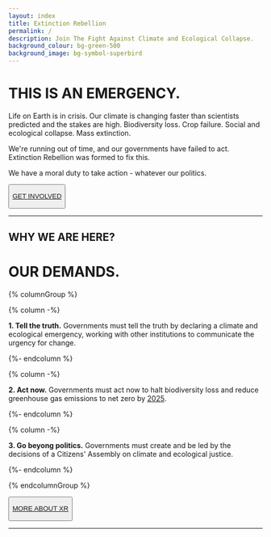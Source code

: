 ```yaml
---
layout: index
title: Extinction Rebellion
permalink: /
description: Join The Fight Against Climate and Ecological Collapse.
background_colour: bg-green-500
background_image: bg-symbol-superbird
---
```

<div class="content-block">

<h1 class="text-5xl md:text-7xl text-white leading-none max-w-lg">THIS IS AN EMERGENCY.</h1>

<p class="max-w-2xl pr-16 mt-4">Life on Earth is in crisis. Our climate is changing faster than scientists predicted and the stakes are high. Biodiversity loss. Crop failure. Social and ecological collapse. Mass extinction.</p>
<p class="max-w-2xl pr-16">We're running out of time, and our governments have failed to act. Extinction Rebellion was formed to fix this.</p>

<p class="font-bold mt-4">We have a moral duty to take action - whatever our politics.</p>

<button class="bg-black p-2.5 mt-6 bt">

[GET INVOLVED](/get-involved)

</button>

<hr class="max-w-lg border-t border-b-0 border-gray-800 border-opacity-25 mt-6" />

</div>

<div class="content-block2">

## WHY WE ARE HERE?
# OUR DEMANDS.

{% columnGroup %}

{% column -%}

**1. Tell the truth.**
   Governments must tell the truth by declaring a climate and ecological emergency, working with other institutions to communicate the urgency for change.

{%- endcolumn %}

{% column -%}

**2. Act now.**
   Governments must act now to halt biodiversity loss and reduce greenhouse gas emissions to net zero by [2025](/donate).

{%- endcolumn %}

{% column -%}

**3. Go beyong politics.**
   Governments must create and be led by the decisions of a Citizens' Assembly on climate and ecological justice.

{%- endcolumn %}

{% endcolumnGroup %}

<button class="action-bt">

[MORE ABOUT XR](/about-xr)

</button>

- - -

</div>
